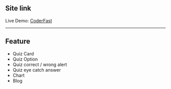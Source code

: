 ## Site link
Live Demo: <a href ='https://imaginative-kringle-0c4a9d.netlify.app/'>CoderFast</a>

---
## Feature
<ul>
<li>Quiz Card</li>
<li>Quiz Option</li>
<li>Quiz correct / wrong alert</li>
<li>Quiz eye catch answer</li>
<li>Chart</li>
<li>Blog</li>
</ul>